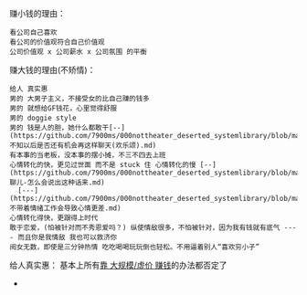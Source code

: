 
赚小钱的理由：
```
看公司自己喜欢
看公司的价值观符合自己价值观
公司价值观 x 公司薪水 x 公司氛围 的平衡
```

赚大钱的理由(不矫情)：
```
给人 真实惠
男的 大男子主义，不接受女的比自己赚的钱多
男的 就想给GF钱花，心里觉得舒服
男的 doggie style
男的 钱是人的胆，她什么都敢干[--](https://github.com/7900ms/000nottheater_deserted_systemlibrary/blob/master/supplementary/slang-不知以后是否还有机会再这样聊天(欢乐颂).md)
有本事的当老板，没本事的摆小摊，不三不四去上班
心情转化的快，更见过世面 而不是 stuck 住 心情转化的慢 [--](https://github.com/7900ms/000nottheater_deserted_systemlibrary/blob/master/supplementary/term-聊儿-怎么会说出这种话来.md) 
  [---](https://github.com/7900ms/000nottheater_deserted_systemlibrary/blob/master/supplementary/chain-不带着情绪工作会导致心情更差.md)
心情转化得快，更跟得上时代
敢于恋爱，(怕被针对而不秀恩爱吗？) 纵使情敌很多，不怕被针对，因为我有钱就有底气 ---- 而且你是我情敌 我也可以救济你
阅女无数，即使是三分钟热情 吃吃喝喝玩玩倒也轻松。不用逼着别人“喜欢穷小子”
```


给人真实惠：
基本上所有[靠 大规模/虚价 赚钱](https://github.com/7900ms/000nottheater_deserted_systemlibrary/blob/master/supplementary/chain-没编辑的杂志会导致揽活儿坑人.md)的办法都否定了

-
